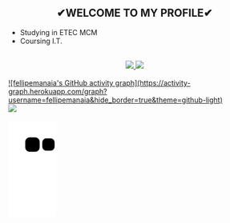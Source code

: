 <h2 align="center">✔WELCOME TO MY PROFILE✔</h2>

-   Studying in ETEC MCM
-   Coursing I.T.

<br>

<div align="center">
  <a href="https://github.com/fellipemanaia">
  <img height="180em" src="https://github-readme-stats.vercel.app/api?username=fellipemanaia&show_icons=true&theme=dark&include_all_commits=true&count_private=true"/>
  <img height="180em" src="https://github-readme-stats.vercel.app/api/top-langs/?username=fellipemanaia&layout=compact&langs_count=7&theme=dark"/>
</div>
<br>
 ![fellipemanaia's GitHub activity graph](https://activity-graph.herokuapp.com/graph?username=fellipemanaia&hide_border=true&theme=github-light)
 
  
  <div> 
  <a href="https://instagram.com/fe.manaia" target="_blank"><img src="https://img.shields.io/badge/-Instagram-%23E4405F?style=for-the-badge&logo=instagram&logoColor=white" target="_blank"></a>
  </div>
  
  
 ![Snake animation](https://github.com/fellipemanaia/fellipemanaia/blob/output/github-contribution-grid-snake.svg)
